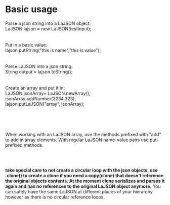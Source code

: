 <h1>Basic usage</h1>

Parse a json string into a LaJSON object:<br>
LaJSON lajson = new LaJSON(testInput);<br>
<br><br>
Put in a basic value:<br>
  lajson.putString("this is name","this is value");<br>
<br><br>
Parse LaJSON into a json string:<br>
  String output = lajson.toString();<br>
<br><br>
Create an array and put it in:<br>
  LaJSON jsonArray= LaJSON.newArray();<br>
  jsonArray.addNumber(3234.323);<br>
  lajson.putLaJSON("array", jsonArray);<br>
  <br><br>

<br>
<p>When working with an LaJSON array, use the methods prefixed with "add" to add in array elements. With regular LaJSON name-value pairs use put-prefixed methods.</p>
<br>
<br>



  <b>take special care to not create a circular loop with the json objects, use .clone() to create a clone if you need a copy(clone) that doesn't reference the original objects contents. At the moment clone serializes and parses it again and has no references to the original LaJSON object anymore.</b> You can safely have the same LaJSON at different places of your hierarchy however as there is no circular reference loops.

